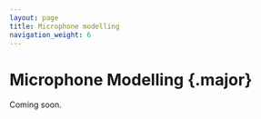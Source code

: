 ```yaml
---
layout: page
title: Microphone modelling
navigation_weight: 6
---
```


# Microphone Modelling {.major}

Coming soon.
